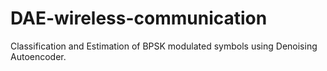 # DAE-wireless-communication
Classification and Estimation of BPSK modulated symbols using Denoising Autoencoder.
